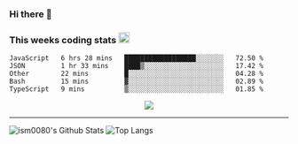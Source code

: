 ### Hi there 👋

<!--START_SECTION:giphy-->
<!--END_SECTION:giphy-->

### This weeks coding stats <img src="https://media1.giphy.com/media/LmNwrBhejkK9EFP504/giphy.gif?cid=ecf05e4723nsktnyyj53u162g7cy5rjqfg6gz06kxdg5y55g&rid=giphy.gif" width="20" height="20" />
<!--START_SECTION:waka-->
```text
JavaScript   6 hrs 28 mins   ██████████████████░░░░░░░   72.50 % 
JSON         1 hr 33 mins    ████▒░░░░░░░░░░░░░░░░░░░░   17.42 % 
Other        22 mins         █░░░░░░░░░░░░░░░░░░░░░░░░   04.28 % 
Bash         15 mins         ▓░░░░░░░░░░░░░░░░░░░░░░░░   02.89 % 
TypeScript   9 mins          ▒░░░░░░░░░░░░░░░░░░░░░░░░   01.85 % 
```
<!--END_SECTION:waka-->

<!--START_SECTION:comicstrip-->
<p align="center">
 <a href="https://xkcd.com/">
 <img src="https://imgs.xkcd.com/comics/bad_map_projection_the_greenland_special.png" />
</a>
</p>
<!--END_SECTION:comicstrip-->

---

![ism0080's Github Stats](https://github-readme-stats.vercel.app/api?username=ism0080&show_icons=true%hide_border=true&hide=issues)
![Top Langs](https://github-readme-stats.vercel.app/api/top-langs/?username=ism0080&layout=compact)

<!--
**ism0080/ism0080** is a ✨ _special_ ✨ repository because its `README.md` (this file) appears on your GitHub profile.

Here are some ideas to get you started:

- 🔭 I’m currently working on ...
- 🌱 I’m currently learning ...
- 👯 I’m looking to collaborate on ...
- 🤔 I’m looking for help with ...
- 💬 Ask me about ...
- 📫 How to reach me: ...
- 😄 Pronouns: ...
- ⚡ Fun fact: ...
-->
